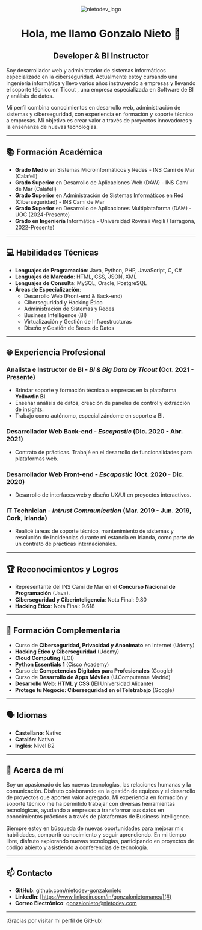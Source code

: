 <p align="center">
  <img src="https://github.com/user-attachments/assets/af7fc5a9-98f3-4b0e-93f3-bedf3cf52ff4" alt="nietodev_logo">
</p>
<h1 align="center">Hola, me llamo Gonzalo Nieto 👋</h1>
<h2 align="center">Developer & BI Instructor</h2>

Soy desarrollador web y administrador de sistemas informáticos especializado en la ciberseguridad. Actualmente estoy cursando una ingeniería informática y llevo varios años instruyendo a empresas y llevando el soporte técnico en Ticout , una empresa especializada en Software de BI y análisis de datos.

Mi perfil combina conocimientos en desarrollo web, administración de sistemas y ciberseguridad, con experiencia en formación y soporte técnico a empresas. Mi objetivo es crear valor a través de proyectos innovadores y la enseñanza de nuevas tecnologías.

---

## 📚 Formación Académica

- **Grado Medio** en Sistemas Microinformáticos y Redes - INS Camí de Mar (Calafell)
- **Grado Superior** en Desarrollo de Aplicaciones Web (DAW) - INS Camí de Mar (Calafell)
- **Grado Superior** en Administración de Sistemas Informáticos en Red (Ciberseguridad) - INS Camí de Mar
- **Grado Superior** en Desarrollo de Aplicaciones Multiplataforma (DAM) - UOC (2024-Presente)
- **Grado en Ingeniería** Informática - Universidad Rovira i Virgili (Tarragona, 2022-Presente)

---

## 💻 Habilidades Técnicas

- **Lenguajes de Programación**: Java, Python, PHP, JavaScript, C, C#
- **Lenguajes de Marcado**: HTML, CSS, JSON, XML
- **Lenguajes de Consulta**: MySQL, Oracle, PostgreSQL
- **Áreas de Especialización**: 
  - Desarrollo Web (Front-end & Back-end)
  - Ciberseguridad y Hacking Ético
  - Administración de Sistemas y Redes
  - Business Intelligence (BI)
  - Virtualización y Gestión de Infraestructuras
  - Diseño y Gestión de Bases de Datos

---

## 🌐 Experiencia Profesional

### **Analista e Instructor de BI** - *BI & Big Data by Ticout* (Oct. 2021 - Presente)
- Brindar soporte y formación técnica a empresas en la plataforma **Yellowfin BI**.
- Enseñar análisis de datos, creación de paneles de control y extracción de insights.
- Trabajo como autónomo, especializándome en soporte a BI.

### **Desarrollador Web Back-end** - *Escapastic* (Dic. 2020 - Abr. 2021)
- Contrato de prácticas. Trabajé en el desarrollo de funcionalidades para plataformas web.

### **Desarrollador Web Front-end** - *Escapastic* (Oct. 2020 - Dic. 2020)
- Desarrollo de interfaces web y diseño UX/UI en proyectos interactivos.

### **IT Technician** - *Intrust Communication* (Mar. 2019 - Jun. 2019, Cork, Irlanda)
- Realicé tareas de soporte técnico, mantenimiento de sistemas y resolución de incidencias durante mi estancia en Irlanda, como parte de un contrato de prácticas internacionales.

---

## 🏆 Reconocimientos y Logros

- Representante del INS Camí de Mar en el **Concurso Nacional de Programación** (Java).
- **Ciberseguridad y Ciberinteligencia**: Nota Final: 9.80
- **Hacking Ético**: Nota Final: 9.618

---

## 📜 Formación Complementaria

- Curso de **Ciberseguridad, Privacidad y Anonimato** en Internet (Udemy)
- **Hacking Ético y Ciberseguridad** (Udemy)
- **Cloud Computing** (EOI)
- **Python Essentials 1** (Cisco Academy)
- Curso de **Competencias Digitales para Profesionales** (Google)
- Curso de **Desarrollo de Apps Móviles** (U.Computense Madrid)
- **Desarrollo Web: HTML y CSS** (IEI Universidad Alicante)
- **Protege tu Negocio: Ciberseguridad en el Teletrabajo** (Google)

---

## 🗣️ Idiomas

- **Castellano**: Nativo
- **Catalán**: Nativo
- **Inglés**: Nivel B2

---

## 📖 Acerca de mí

Soy un apasionado de las nuevas tecnologías, las relaciones humanas y la comunicación. Disfruto colaborando en la gestión de equipos y el desarrollo de proyectos que aporten valor agregado. Mi experiencia en formación y soporte técnico me ha permitido trabajar con diversas herramientas tecnológicas, ayudando a empresas a transformar sus datos en conocimientos prácticos a través de plataformas de Business Intelligence.

Siempre estoy en búsqueda de nuevas oportunidades para mejorar mis habilidades, compartir conocimiento y seguir aprendiendo. En mi tiempo libre, disfruto explorando nuevas tecnologías, participando en proyectos de código abierto y asistiendo a conferencias de tecnología.

---

## 📫 Contacto

- **GitHub**: [github.com/nietodev-gonzalonieto](https://github.com/nietodev-gonzalonieto)
- **LinkedIn**: [https://www.linkedin.com/in/gonzalonietomaneu](#)
- **Correo Electrónico**: gonzalonieto@nietodev.com

---

¡Gracias por visitar mi perfil de GitHub!
